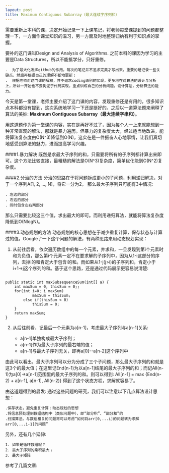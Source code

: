 ```yaml
---
layout: post
title: Maximum Contiguous Subarray（最大连续字序列和）
---
```



需要重新上本科的课，决定开始记录一下上课笔记，将老师每堂课提到的问题都整理一下，一方面作课堂知识的温习，另一方面及时地整理归纳有利于知识点的掌握。

要补的这门课叫Design and Analysis of Algorithms. 之前本科的课因为学习的主要是Data Structures，所以不能抵学分，只好重修。


    .  为了最大化发挥github的作用，每次的笔记并不追求完美才写出来，重要的是记录一些关键点，然后再根据自己的理解不断地更新；
    .  根据老师对这门课的解释，并不追求coding级别的实现，更多地在对算法的设计与分析上，所以一开始也不要拘泥于代码实现，重点训练自己的分析问题，设计算法，分析算法的能力。

今天是第一堂课，老师主要介绍了这门课的内容，发现重修还是有用的，很多知识点本科都没有提到，这次系统地学习一下还是挺好的。之后以一道算法题来阐释了算法的美妙: **Maximum Contiguous Subarray（最大连续字串和）**。

用这道题作为第一堂课的内容，实在是再好不过了，因为每个人一上来就能想到一种非常直观的解法，那就是暴力遍历。但暴力的复杂度太大，经过适当地改进，能将算法复杂度由O(N^3)降低到O(N)，这实在是一件振奋人心地事情，让我们真切地感受到算法的魅力，进而提高学习兴趣。

####1.暴力解决
既然是求最大子序列的和，只需要将所有的子序列都计算出来即可。这个方法比较直接，最粗糙的解法是O(N^3)复杂度，简单优化能到O(N^2)复杂度。

####2.分治的方法
分治的思路在于将问题拆成更小的子问题，利用递归解决，对于一个序列A[1, 2, ..., N]，将它一分为2， 那么最大子序列只可能有3中情况:


    . 左边的部分
    . 右边的部分
    . 同时包含左右两部分
    
那么只需要比较这三个值，求出最大的即可。而利用递归算法，就能将算法复杂度降低到O(NlogN)。

####3.动态规划的方法
动态规划的核心思想在于减少重复计算，保存状态与计算过的值。Google了一下这个问题的解法，有两种思路来用动态规划实现：

1. 从前往后看，依次遍历数组中的每一个元素，并求和，一旦发现到第i个元素时和为负值，那么第i个元素一定不在要求解的子序列中，因为从1-i这部分的序列，去掉i的和肯定大于包含i的和。而如果从1-j(j>i)的子序列和，肯定小于i+1→j这个序列的和。基于这个思路，还是通过代码展示更容易说清楚:


	
<pre><code>
public static int maxSubsequenceSum(int[] a) {
    int maxSum = 0, thisSum = 0;;
    for(int i=0; i<a.length; i++) {
        thisSum += a[i];
        if(thisSum > maxSum)
            maxSum = thisSum;
        else if(thisSum < 0)
            thisSum = 0;
    }
    return maxSum;
}
</code></pre>

2. 从后往前看，记最后一个元素为a[n-1]，考虑最大子序列与a[n-1]关系:

    *  a[n-1]单独构成最大子序列；
    *  a[n-1]作为最大子序列的最右端的值；
    *  a[n-1]与最大子序列无关，即再a[0]--a[n-2]这个序列中
    
由此可以看出，最大子序列可以分为分成了三个子问题，那么最大子序列的和就是这3个的最大值；在这里记End(n-1)为以a[n-1]结尾的最大子序列的和；而记All(n-1)为a[0]->a[n-1]范围里的最大子序列的和。则可以得到:
All[n-1] = max {End(n-2) + a[n-1], a[n-1], All(n-2)}
得到了这个状态方程，求解就容易了。

由这道题得到的启发:
通过这些问题的研究，我们可以注意以下几点算法设计思想：



    .保存状态，避免重复计算：动态规划的思想
    .将信息预处理到数据结构中（类似问题中），即“部分积”、“部分和”的
    .扫描算法。与数组相关的问题常可以考虑“如何将arr[0,...i]的问题转为求解arr[0,...i-1]的问题”
    
另外，还有几个延伸:


	1. 如果是循环数组呢？
	2. 最大子序列的乘积最大；
	3. 最大子矩阵
	
	
参考了几篇文章:


[xxx]: http://my.oschina.net/itblog/blog/267860 (特别赞)
[xxxx]: http://www.ahathinking.com/archives/120.html (需要多看几遍)